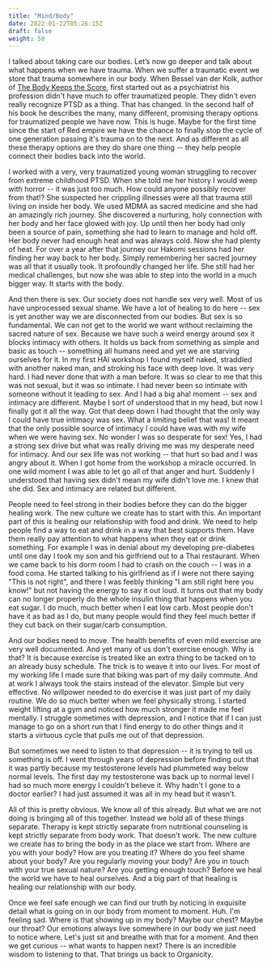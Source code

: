 ```yaml
---
title: "Mind/Body"
date: 2022-01-22T05:26:15Z
draft: false
weight: 50
---
```

I talked about taking care our bodies. Let’s now go deeper and talk about what happens when we have trauma. When we suffer a traumatic event we store that trauma somewhere in our body. When Bessel van der Kolk, author of [The Body Keeps the Score][1], first started out as a psychiatrist his profession didn't have much to offer traumatized people. They didn't even really recognize PTSD as a thing. That has changed. In the second half of his book he describes the many, many different, promising therapy options for traumatized people we have now. This is huge. Maybe for the first time since the start of Red empire we have the chance to finally stop the cycle of one generation passing it's trauma on to the next. And as different as all these therapy options are they do share one thing -- they help people connect their bodies back into the world.

I worked with a very, very traumatized young woman struggling to recover from extreme childhood PTSD. When she told me her history I would weep with horror -- it was just too much. How could anyone possibly recover from that!? She suspected her crippling illnesses were all that trauma still living on inside her body. We used MDMA as sacred medicine and she had an amazingly rich journey. She discovered a nurturing, holy connection with her body and her face glowed with joy. Up until then her body had only been a source of pain, something she had to learn to manage and hold off. Her body never had enough heat and was always cold. Now she had plenty of heat. For over a year after that journey our Hakomi sessions had her finding her way back to her body. Simply remembering her sacred journey was all that it usually took. It profoundly changed her life. She still had her medical challenges, but now she was able to step into the world in a much bigger way. It starts with the body.

And then there is sex. Our society does not handle sex very well. Most of us have unprocessed sexual shame. We have a lot of healing to do here -- sex is yet another way we are disconnected from our bodies. But sex is so fundamental. We can not get to the world we want without reclaiming the sacred nature of sex. Because we have such a weird energy around sex it blocks intimacy with others. It holds us back from something as simple and basic as touch -- something all humans need and yet we are starving ourselves for it. In my first HAI workshop I found myself naked, straddled with another naked man, and stroking his face with deep love. It was very hard. I had never done that with a man before. It was so clear to me that this was not sexual, but it was so intimate. I had never been so intimate with someone without it leading to sex. And I had a big aha! moment -- sex and intimacy are different. Maybe I sort of understood that in my head, but now I finally got it all the way. Got that deep down I had thought that the only way I could have true intimacy was sex. What a limiting belief that was! It meant that the only possible source of intimacy I could have was with my wife when we were having sex. No wonder I was so desperate for sex! Yes, I had a strong sex drive but what was really driving me was my desperate need for intimacy. And our sex life was not working -- that hurt so bad and I was angry about it. When I got home from the workshop a miracle occurred. In one wild moment I was able to let go all of that anger and hurt. Suddenly I understood that having sex didn't mean my wife didn't love me. I knew that she did. Sex and intimacy are related but different.

People need to feel strong in their bodies before they can do the bigger healing work. The new culture we create has to start with this. An important part of this is healing our relationship with food and drink. We need to help people find a way to eat and drink in a way that best supports them. Have them really pay attention to what happens when they eat or drink something. For example I was in denial about my developing pre-diabetes until one day I took my son and his girlfriend out to a Thai restaurant. When we came back to his dorm room I had to crash on the couch -- I was in a food coma. He started talking to his girlfriend as if I were not there saying "This is not right", and there I was feebly thinking "I am still right here you know!" but not having the energy to say it out loud. It turns out that my body can no longer properly do the whole insulin thing that happens when you eat sugar. I do much, much better when I eat low carb. Most people don't have it as bad as I do, but many people would find they feel much better if they cut back on their sugar/carb consumption.

And our bodies need to move. The health benefits of even mild exercise are very well documented. And yet many of us don't exercise enough. Why is that? It is because exercise is treated like an extra thing to be tacked on to an already busy schedule. The trick is to weave it into our lives. For most of my working life I made sure that biking was part of my daily commute. And at work I always took the stairs instead of the elevator. Simple but very effective. No willpower needed to do exercise it was just part of my daily routine. We do so much better when we feel physically strong. I started weight lifting at a gym and noticed how much stronger it made me feel mentally. I struggle sometimes with depression, and I notice that if I can just manage to go on a short run that I find energy to do other things and it starts a virtuous cycle that pulls me out of that depression.

But sometimes we need to listen to that depression -- it is trying to tell us something is off. I went through years of depression before finding out that it was partly because my testosterone levels had plummeted way below normal levels. The first day my testosterone was back up to normal level I had so much more energy I couldn't believe it. Why hadn't I gone to a doctor earlier? I had just assumed it was all in my head but it wasn't.

All of this is pretty obvious. We know all of this already. But what we are not doing is bringing all of this together. Instead we hold all of these things separate. Therapy is kept strictly separate from nutritional counseling is kept strictly separate from body work. That doesn't work. The new culture we create has to bring the body in as the place we start from. Where are you with your body? How are you treating it? Where do you feel shame about your body? Are you regularly moving your body? Are you in touch with your true sexual nature? Are you getting enough touch? Before we heal the world we have to heal ourselves. And a big part of that healing is healing our relationship with our body.

Once we feel safe enough we can find our truth by noticing in exquisite detail what is going on in our body from moment to moment. Huh. I'm feeling sad. Where is that showing up in my body? Maybe our chest? Maybe our throat? Our emotions always live somewhere in our body we just need to notice where. Let's just sit and breathe with that for a moment. And then we get curious -- what wants to happen next? There is an incredible wisdom to listening to that. That brings us back to Organicity.

[1]:	https://en.wikipedia.org/wiki/The_Body_Keeps_the_Score